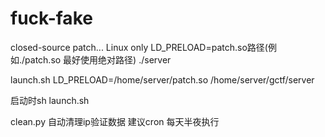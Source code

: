 # fuck-fake
closed-source patch... Linux only
LD_PRELOAD=patch.so路径(例如./patch.so 最好使用绝对路径) ./server

launch.sh
  LD_PRELOAD=/home/server/patch.so /home/server/gctf/server

启动时sh launch.sh

clean.py 自动清理ip验证数据 建议cron 每天半夜执行
